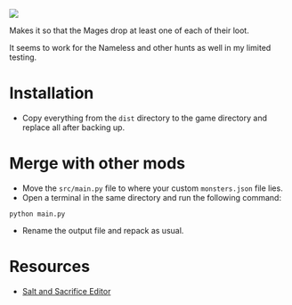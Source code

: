 ![](https://github.com/user-attachments/assets/3d2d8762-ff66-47b6-abdf-4e9a0cc95955)

Makes it so that the Mages drop at least one of each of their loot.

It seems to work for the Nameless and other hunts as well in my limited testing.

# Installation

- Copy everything from the `dist` directory to the game directory and replace all after backing up.

# Merge with other mods

- Move the `src/main.py` file to where your custom `monsters.json` file lies.
- Open a terminal in the same directory and run the following command:
```
python main.py
```
- Rename the output file and repack as usual. 

# Resources

- [Salt and Sacrifice Editor](https://www.nexusmods.com/saltandsacrifice/mods/23?)
